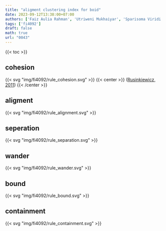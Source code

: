 ```yaml
---
title: "aligment clustering index for boid"
date: 2023-09-12T13:38:00+07:00
authors: ['Faiz Aulia Rahman', 'Utriweni Mukhaiyar', 'Sparisoma Viridi']
tags: ['fi4092']
draft: false
math: true
url: "0043"
---
```

{{< toc >}}


## cohesion
{{< svg "img/fi4092/rule_cohesion.svg" >}}
{{< center >}}
([Rusinkiewicz, 2011](https://www.cs.princeton.edu/courses/archive/spr11/cos426/notes/cos426_s11_lecture21_boids.pdf))
{{< /center >}}


## aligment
{{< svg "img/fi4092/rule_alignment.svg" >}}


## seperation
{{< svg "img/fi4092/rule_separation.svg" >}}


## wander
{{< svg "img/fi4092/rule_wander.svg" >}}


## bound
{{< svg "img/fi4092/rule_bound.svg" >}}


## containment
{{< svg "img/fi4092/rule_containment.svg" >}}
